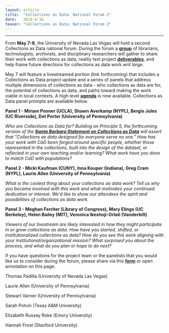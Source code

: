 ```yaml
---
layout: article
title:  "Collections as Data: National Forum 2"
date:   2018-4-16 
teaser: "Collections as Data: National Forum 2"
---
```

---

From **May 7-8**, the University of Nevada Las Vegas will hold a second Collections as Data national forum. During the forum a [**group**](https://collectionsasdata.github.io/partners/) of librarians, technologists, archivists, and disciplinary researchers will gather to share their work with collections as data, reality test project [**deliverables**](https://collectionsasdata.github.io/resources/), and help frame future directions for collections as data work *writ large*. 

May 7 will feature a livestreamed portion (link forthcoming) that includes a Collections as Data project update and a series of panels that address multiple dimensions of collections as data - who collections as data are for, the potential of collections as data, and paths toward making the work viable in local contexts. A high level [**agenda**](https://docs.google.com/document/d/1xZcTLGkWSjzjnI7a9LSfCS_TzkMiLEXDmE3Rs0VIb0s/edit?usp=sharing) is now available. Collections as Data panel prompts are available below.

**Panel 1 - Miriam Posner (UCLA), Shawn Averkamp (NYPL), Bergis Jules (UC Riverside), Dot Porter (University of Pennsylvania)**

*Who are Collections as Data for? Building on Principle 5, the forthcoming version of the [**Santa Barbara Statement on Collections as Data**](https://collectionsasdata.github.io/statement/) will assert that "Collections as data designed for everyone serve no one." How has your work with CaD been forged around specific people, whether those represented in the collections, built into the design of the dataset, or reflected in your own teaching and/or learning? What work have you done to match CaD with populations?*

**Panel 2 - Micki Kaufman (CUNY), Inna Kouper (Indiana), Greg Cram (NYPL), Laurie Allen (University of Pennsylvania)**

*What is the coolest thing about your collections as data work? Tell us why you became involved with this work and what motivates your continued dedication or interest. We'd like to show our attendees the spirit and possibilities of collections as data work.*

**Panel 3 - Meghan Ferriter (Library of Congress), Mary Elings (UC Berkeley), Helen Bailey (MIT), Veronica Ikeshoji-Orlati (Vanderbilt)**

*Viewers of our livestream are likely interested in how they might participate in or grow collections as data. How have you started, shifted, or institutionalized collections as data? How do you see this work aligning with your institutional/organizational mission? What surprised you about the process, and what do you plan or hope to do next?* 

If you have questions for the project team or the panelists that you would like us to consider during the forum, please share via this [**form**](https://docs.google.com/forms/d/e/1FAIpQLScy-Z1AaH0Ev6fEVx2jrBd2laEs0aUVzCQvLkxEt7vsH0Ed3Q/viewform?usp=sf_link) or open annotation on this page. 

Thomas Padilla (University of Nevada Las Vegas)

Laurie Allen (University of Pennsylvania)

Stewart Varner (University of Pennsylvania)

Sarah Potvin (Texas A&M University)

Elizabeth Russey Roke (Emory University)

Hannah Frost (Stanford University)

<script async defer src="https://hypothes.is/embed.js"></script>



